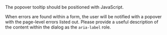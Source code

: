 The popover tooltip should be positioned with JavaScript.

When errors are found within a form, the user will be notified with a popover with the page-level errors listed out. Please provide a useful description of the content within the dialog as the `aria-label` role.
